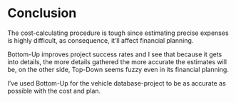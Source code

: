 # Conclusion

The cost-calculating procedure is tough since estimating precise expenses is highly difficult, as consequence, it’ll affect financial planning.

Bottom-Up improves project success rates and I see that because it gets into details, the more details gathered the more accurate the estimates will be, on the other side, Top-Down seems fuzzy even in its financial planning.

I’ve used Bottom-Up for the vehicle database-project to be as accurate as possible with the cost and plan.
